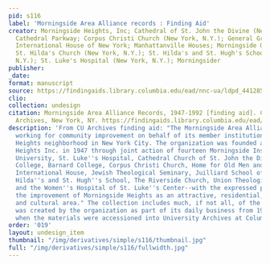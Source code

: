 ```yaml
---
pid: s116
label: 'Morningside Area Alliance records : Finding Aid'
creator: Morningside Heights, Inc; Cathedral of St. John the Divine (New York, N.Y.);
  Cathedral Parkway; Corpus Christi Church (New York, N.Y.); General Grant Houses;
  International House of New York; Manhattanville Houses; Morningside Gardens; Remedco;
  St. Hilda's Church (New York, N.Y.); St. Hilda's and St. Hugh's Schools (New York,
  N.Y.); St. Luke's Hospital (New York, N.Y.); Morningsider
publisher:
_date:
format: manuscript
source: https://findingaids.library.columbia.edu/ead/nnc-ua/ldpd_4412857
clio:
collection: undesign
citation: Morningside Area Alliance Records, 1947-1992 [finding aid]. Columbia University
  Archives, New York, NY. https://findingaids.library.columbia.edu/ead/nnc-ua/ldpd_4412857
description: 'From CU Archives finding aid: "The Morningside Area Alliance is an organization
  working for community improvement on behalf of its member institutions in the Morningside
  Heights neighborhood in New York City. The organization was founded as Morningside
  Heights Inc. in 1947 through joint action of fourteen Morningside Institutions--Columbia
  University, St. Luke''s Hospital, Cathedral Church of St. John the Divine, Teacher''s
  College, Barnard College, Corpus Christi Church, Home for Old Men and Aged Couples,
  International House, Jewish Theological Seminary, Juilliard School of Music, St.
  Hilda''s and St. Hugh''s School, The Riverside Church, Union Theological Seminary,
  and the Women''s Hospital of St. Luke''s Center--with the expressed purpose of "[promoting]
  the improvement of Morningside Heights as an attractive, residential, educational,
  and cultural area." The collection includes much, if not all, of the material that
  was created by the organization as part of its daily business from 1947 to 1992,
  when the materials were accessioned into University Archives at Columbia University."'
order: '019'
layout: undesign_item
thumbnail: "/img/derivatives/simple/s116/thumbnail.jpg"
full: "/img/derivatives/simple/s116/fullwidth.jpg"
---
```

